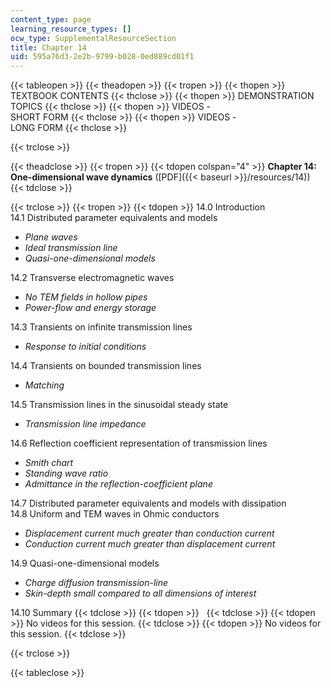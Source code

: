 ```yaml
---
content_type: page
learning_resource_types: []
ocw_type: SupplementalResourceSection
title: Chapter 14
uid: 595a76d3-2e2b-9799-b028-0ed889cd01f1
---
```


{{< tableopen >}}
{{< theadopen >}}
{{< tropen >}}
{{< thopen >}}
TEXTBOOK CONTENTS
{{< thclose >}}
{{< thopen >}}
DEMONSTRATION TOPICS
{{< thclose >}}
{{< thopen >}}
VIDEOS -  
SHORT FORM
{{< thclose >}}
{{< thopen >}}
VIDEOS -  
LONG FORM
{{< thclose >}}

{{< trclose >}}

{{< theadclose >}}
{{< tropen >}}
{{< tdopen colspan="4" >}}
**Chapter 14: One-dimensional wave dynamics** ([PDF]({{< baseurl >}}/resources/14))
{{< tdclose >}}

{{< trclose >}}
{{< tropen >}}
{{< tdopen >}}
14.0 Introduction  
14.1 Distributed parameter equivalents and models

*   _Plane waves_
*   _Ideal transmission line_
*   _Quasi-one-dimensional models_

14.2 Transverse electromagnetic waves

*   _No TEM fields in hollow pipes_
*   _Power-flow and energy storage_

14.3 Transients on infinite transmission lines

*   _Response to initial conditions_

14.4 Transients on bounded transmission lines

*   _Matching_

14.5 Transmission lines in the sinusoidal steady state

*   _Transmission line impedance_

14.6 Reflection coefficient representation of transmission lines

*   _Smith chart_
*   _Standing wave ratio_
*   _Admittance in the reflection-coefficient plane_

14.7 Distributed parameter equivalents and models with dissipation  
14.8 Uniform and TEM waves in Ohmic conductors

*   _Displacement current much greater than conduction current_
*   _Conduction current much greater than displacement current_

14.9 Quasi-one-dimensional models

*   _Charge diffusion transmission-line_
*   _Skin-depth small compared to all dimensions of interest_

14.10 Summary
{{< tdclose >}}
{{< tdopen >}}
 
{{< tdclose >}}
{{< tdopen >}}
No videos for this session.
{{< tdclose >}}
{{< tdopen >}}
No videos for this session.
{{< tdclose >}}

{{< trclose >}}

{{< tableclose >}}